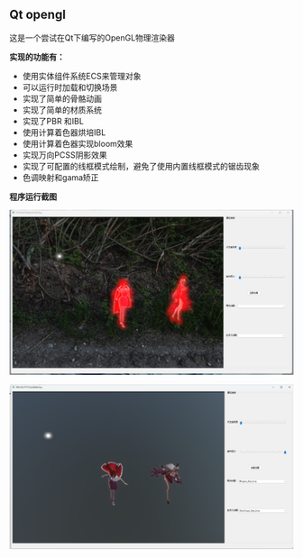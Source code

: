 ## Qt opengl

这是一个尝试在Qt下编写的OpenGL物理渲染器

**实现的功能有：**

- 使用实体组件系统ECS来管理对象
- 可以运行时加载和切换场景
- 实现了简单的骨骼动画
- 实现了简单的材质系统
- 实现了PBR 和IBL
- 使用计算着色器烘培IBL
- 使用计算着色器实现bloom效果
- 实现万向PCSS阴影效果
- 实现了可配置的线框模式绘制，避免了使用内置线框模式的锯齿现象
- 色调映射和gama矫正

**程序运行截图**

![image-20230307131554371](README.assets/image-20230307131554371-16781675923312.png)

![image-20230307131702018](README.assets/image-20230307131702018.png)